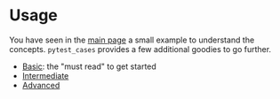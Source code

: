 # Usage

You have seen in the [main page](./index) a small example to understand the concepts. `pytest_cases` provides a few additional goodies to go further.

 - [Basic](usage/basics.md): the "must read" to get started
 - [Intermediate](usage/intermediate.md)
 - [Advanced](usage/advanced.md)
 
